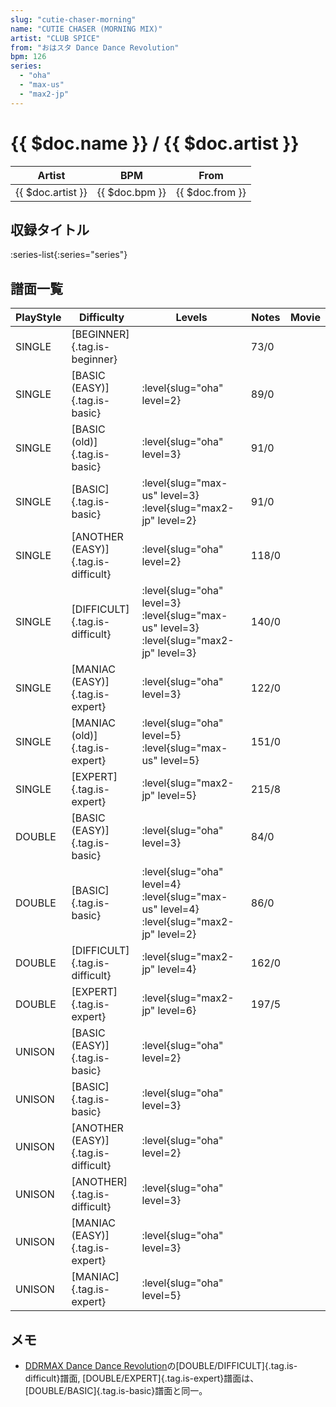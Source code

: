 ```yaml
---
slug: "cutie-chaser-morning"
name: "CUTIE CHASER (MORNING MIX)"
artist: "CLUB SPICE"
from: "おはスタ Dance Dance Revolution"
bpm: 126
series:
  - "oha"
  - "max-us"
  - "max2-jp"
---
```


# {{ $doc.name }} / {{ $doc.artist }}

|Artist|BPM|From|
|------|---|----|
|{{ $doc.artist }}|{{ $doc.bpm }}|{{ $doc.from }}|

## 収録タイトル

:series-list{:series="series"}

## 譜面一覧

|PlayStyle|Difficulty|Levels|Notes|Movie|
|---------|----------|------|-----|-----|
|SINGLE|[BEGINNER]{.tag.is-beginner}||73/0||
|SINGLE|[BASIC (EASY)]{.tag.is-basic}|<div class="field is-grouped is-grouped-multiline">:level{slug="oha" level=2}</div>|89/0||
|SINGLE|[BASIC (old)]{.tag.is-basic}|<div class="field is-grouped is-grouped-multiline">:level{slug="oha" level=3}</div>|91/0||
|SINGLE|[BASIC]{.tag.is-basic}|<div class="field is-grouped is-grouped-multiline">:level{slug="max-us" level=3} :level{slug="max2-jp" level=2}</div>|91/0||
|SINGLE|[ANOTHER (EASY)]{.tag.is-difficult}|<div class="field is-grouped is-grouped-multiline">:level{slug="oha" level=2}</div>|118/0||
|SINGLE|[DIFFICULT]{.tag.is-difficult}|<div class="field is-grouped is-grouped-multiline">:level{slug="oha" level=3} :level{slug="max-us" level=3} :level{slug="max2-jp" level=3}</div>|140/0||
|SINGLE|[MANIAC (EASY)]{.tag.is-expert}|<div class="field is-grouped is-grouped-multiline">:level{slug="oha" level=3}</div>|122/0||
|SINGLE|[MANIAC (old)]{.tag.is-expert}|<div class="field is-grouped is-grouped-multiline">:level{slug="oha" level=5} :level{slug="max-us" level=5}</div>|151/0||
|SINGLE|[EXPERT]{.tag.is-expert}|<div class="field is-grouped is-grouped-multiline">:level{slug="max2-jp" level=5}</div>|215/8||
|DOUBLE|[BASIC (EASY)]{.tag.is-basic}|<div class="field is-grouped is-grouped-multiline">:level{slug="oha" level=3}</div>|84/0||
|DOUBLE|[BASIC]{.tag.is-basic}|<div class="field is-grouped is-grouped-multiline">:level{slug="oha" level=4} :level{slug="max-us" level=4} :level{slug="max2-jp" level=2}</div>|86/0||
|DOUBLE|[DIFFICULT]{.tag.is-difficult}|<div class="field is-grouped is-grouped-multiline">:level{slug="max2-jp" level=4}</div>|162/0||
|DOUBLE|[EXPERT]{.tag.is-expert}|<div class="field is-grouped is-grouped-multiline">:level{slug="max2-jp" level=6}</div>|197/5||
|UNISON|[BASIC (EASY)]{.tag.is-basic}|<div class="field is-grouped is-grouped-multiline">:level{slug="oha" level=2}</div>|||
|UNISON|[BASIC]{.tag.is-basic}|<div class="field is-grouped is-grouped-multiline">:level{slug="oha" level=3}</div>|||
|UNISON|[ANOTHER (EASY)]{.tag.is-difficult}|<div class="field is-grouped is-grouped-multiline">:level{slug="oha" level=2}</div>|||
|UNISON|[ANOTHER]{.tag.is-difficult}|<div class="field is-grouped is-grouped-multiline">:level{slug="oha" level=3}</div>|||
|UNISON|[MANIAC (EASY)]{.tag.is-expert}|<div class="field is-grouped is-grouped-multiline">:level{slug="oha" level=3}</div>|||
|UNISON|[MANIAC]{.tag.is-expert}|<div class="field is-grouped is-grouped-multiline">:level{slug="oha" level=5}</div>|||

## メモ

- [DDRMAX Dance Dance Revolution](/series/max-us)の[DOUBLE/DIFFICULT]{.tag.is-difficult}譜面, [DOUBLE/EXPERT]{.tag.is-expert}譜面は、[DOUBLE/BASIC]{.tag.is-basic}譜面と同一。
